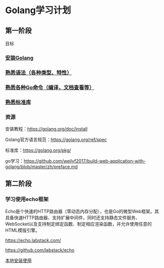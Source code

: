 # Golang学习计划

## 第一阶段

目标

### [安装Golang](https://github.com/weilyf2017/build-web-application-with-golang/blob/master/zh/01.1.md)
### [熟悉语法（各种类型、特性）](https://github.com/weilyf2017/Blog/blob/master/Go/go%E8%AF%AD%E8%A8%80%E7%B1%BB%E5%9E%8B.md)
### [熟悉各种Go命令（编译，文档查看等）](https://github.com/weilyf2017/Blog/blob/master/Go/Go%20%E5%9F%BA%E6%9C%AC%E5%91%BD%E4%BB%A4.md)
### [熟悉标准库](https://studygolang.com/pkgdoc)
### 资源

安装教程：https://golang.org/doc/install

Golang官方语言规范：https://golang.org/ref/spec

标准库：https://golang.org/pkg/

go学习：https://github.com/weilyf2017/build-web-application-with-golang/blob/master/zh/preface.md

## 第二阶段

### 学习使用echo框架
Echo是个快速的HTTP路由器（零动态内存分配），也是Go的微型Web框架。其具备快速HTTP路由器、支持扩展中间件，同时还支持静态文件服务、WebSocket以及支持制定绑定函数、制定相应渲染函数，并允许使用任意的HTML模版引擎。

https://echo.labstack.com/


https://github.com/labstack/echo

[本地安装使用](https://github.com/weilyf2017/Blog/blob/master/Go/GO-echo%E6%A1%86%E6%9E%B6%E6%9C%AC%E5%9C%B0%E5%AE%89%E8%A3%85%E4%BD%BF%E7%94%A8.md)



